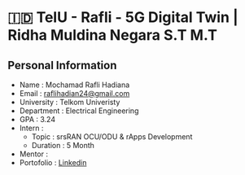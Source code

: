 #  🇮🇩 TelU - Rafli - 5G Digital Twin | Ridha Muldina Negara S.T M.T

## Personal Information
- Name : Mochamad Rafli Hadiana
- Email : raflihadian24@gmail.com
- University : Telkom Univeristy
- Department : Electrical Engineering
- GPA : 3.24
- Intern :
    - Topic :  srsRAN OCU/ODU & rApps Development
    - Duration : 5 Month
- Mentor : 
- Portofolio : [Linkedin](https://www.linkedin.com/in/raflihadiana/)

